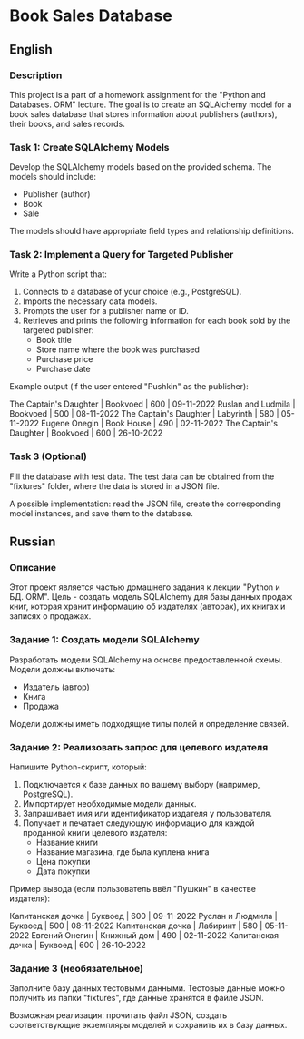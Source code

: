 # Book Sales Database

## English

### Description
This project is a part of a homework assignment for the "Python and Databases. ORM" lecture. The goal is to create an SQLAlchemy model for a book sales database that stores information about publishers (authors), their books, and sales records.

### Task 1: Create SQLAlchemy Models
Develop the SQLAlchemy models based on the provided schema. The models should include:
- Publisher (author)
- Book
- Sale

The models should have appropriate field types and relationship definitions.

### Task 2: Implement a Query for Targeted Publisher
Write a Python script that:
1. Connects to a database of your choice (e.g., PostgreSQL).
2. Imports the necessary data models.
3. Prompts the user for a publisher name or ID.
4. Retrieves and prints the following information for each book sold by the targeted publisher:
   - Book title
   - Store name where the book was purchased
   - Purchase price
   - Purchase date

Example output (if the user entered "Pushkin" as the publisher):

The Captain's Daughter | Bookvoed     | 600 | 09-11-2022
Ruslan and Ludmila     | Bookvoed     | 500 | 08-11-2022
The Captain's Daughter | Labyrinth    | 580 | 05-11-2022
Eugene Onegin         | Book House | 490 | 02-11-2022
The Captain's Daughter | Bookvoed     | 600 | 26-10-2022

### Task 3 (Optional)
Fill the database with test data. The test data can be obtained from the "fixtures" folder, where the data is stored in a JSON file.

A possible implementation: read the JSON file, create the corresponding model instances, and save them to the database.


## Russian

### Описание
Этот проект является частью домашнего задания к лекции "Python и БД. ORM". Цель - создать модель SQLAlchemy для базы данных продаж книг, которая хранит информацию об издателях (авторах), их книгах и записях о продажах.

### Задание 1: Создать модели SQLAlchemy
Разработать модели SQLAlchemy на основе предоставленной схемы. Модели должны включать:
- Издатель (автор)
- Книга
- Продажа

Модели должны иметь подходящие типы полей и определение связей.

### Задание 2: Реализовать запрос для целевого издателя
Напишите Python-скрипт, который:
1. Подключается к базе данных по вашему выбору (например, PostgreSQL).
2. Импортирует необходимые модели данных.
3. Запрашивает имя или идентификатор издателя у пользователя.
4. Получает и печатает следующую информацию для каждой проданной книги целевого издателя:
   - Название книги
   - Название магазина, где была куплена книга
   - Цена покупки
   - Дата покупки

Пример вывода (если пользователь ввёл "Пушкин" в качестве издателя):

Капитанская дочка | Буквоед     | 600 | 09-11-2022
Руслан и Людмила  | Буквоед     | 500 | 08-11-2022
Капитанская дочка | Лабиринт    | 580 | 05-11-2022
Евгений Онегин    | Книжный дом | 490 | 02-11-2022
Капитанская дочка | Буквоед     | 600 | 26-10-2022

### Задание 3 (необязательное)
Заполните базу данных тестовыми данными. Тестовые данные можно получить из папки "fixtures", где данные хранятся в файле JSON.

Возможная реализация: прочитать файл JSON, создать соответствующие экземпляры моделей и сохранить их в базу данных.
